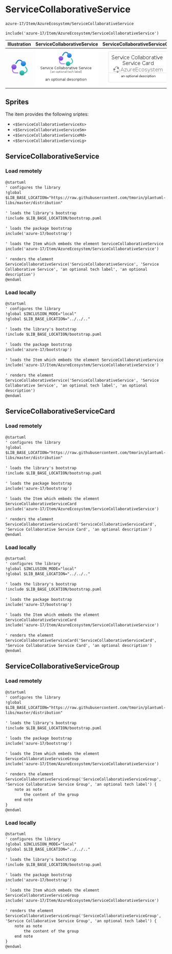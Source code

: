 # ServiceCollaborativeService


```text
azure-17/Item/AzureEcosystem/ServiceCollaborativeService
```

```text
include('azure-17/Item/AzureEcosystem/ServiceCollaborativeService')
```



| Illustration | ServiceCollaborativeService | ServiceCollaborativeServiceCard | ServiceCollaborativeServiceGroup |
| :---: | :---: | :---: | :---: |
| ![illustration for Illustration](../../../azure-17/Item/AzureEcosystem/ServiceCollaborativeService.png) | ![illustration for ServiceCollaborativeService](../../../azure-17/Item/AzureEcosystem/ServiceCollaborativeService.Local.png) | ![illustration for ServiceCollaborativeServiceCard](../../../azure-17/Item/AzureEcosystem/ServiceCollaborativeServiceCard.Local.png) | ![illustration for ServiceCollaborativeServiceGroup](../../../azure-17/Item/AzureEcosystem/ServiceCollaborativeServiceGroup.Local.png) |



## Sprites
The item provides the following sriptes:

- `<$ServiceCollaborativeServiceXs>`
- `<$ServiceCollaborativeServiceSm>`
- `<$ServiceCollaborativeServiceMd>`
- `<$ServiceCollaborativeServiceLg>`





## ServiceCollaborativeService

### Load remotely
```plantuml
@startuml
' configures the library
!global $LIB_BASE_LOCATION="https://raw.githubusercontent.com/tmorin/plantuml-libs/master/distribution"

' loads the library's bootstrap
!include $LIB_BASE_LOCATION/bootstrap.puml

' loads the package bootstrap
include('azure-17/bootstrap')

' loads the Item which embeds the element ServiceCollaborativeService
include('azure-17/Item/AzureEcosystem/ServiceCollaborativeService')

' renders the element
ServiceCollaborativeService('ServiceCollaborativeService', 'Service Collaborative Service', 'an optional tech label', 'an optional description')
@enduml
```

### Load locally
```plantuml
@startuml
' configures the library
!global $INCLUSION_MODE="local"
!global $LIB_BASE_LOCATION="../../.."

' loads the library's bootstrap
!include $LIB_BASE_LOCATION/bootstrap.puml

' loads the package bootstrap
include('azure-17/bootstrap')

' loads the Item which embeds the element ServiceCollaborativeService
include('azure-17/Item/AzureEcosystem/ServiceCollaborativeService')

' renders the element
ServiceCollaborativeService('ServiceCollaborativeService', 'Service Collaborative Service', 'an optional tech label', 'an optional description')
@enduml
```

## ServiceCollaborativeServiceCard

### Load remotely
```plantuml
@startuml
' configures the library
!global $LIB_BASE_LOCATION="https://raw.githubusercontent.com/tmorin/plantuml-libs/master/distribution"

' loads the library's bootstrap
!include $LIB_BASE_LOCATION/bootstrap.puml

' loads the package bootstrap
include('azure-17/bootstrap')

' loads the Item which embeds the element ServiceCollaborativeServiceCard
include('azure-17/Item/AzureEcosystem/ServiceCollaborativeService')

' renders the element
ServiceCollaborativeServiceCard('ServiceCollaborativeServiceCard', 'Service Collaborative Service Card', 'an optional description')
@enduml
```

### Load locally
```plantuml
@startuml
' configures the library
!global $INCLUSION_MODE="local"
!global $LIB_BASE_LOCATION="../../.."

' loads the library's bootstrap
!include $LIB_BASE_LOCATION/bootstrap.puml

' loads the package bootstrap
include('azure-17/bootstrap')

' loads the Item which embeds the element ServiceCollaborativeServiceCard
include('azure-17/Item/AzureEcosystem/ServiceCollaborativeService')

' renders the element
ServiceCollaborativeServiceCard('ServiceCollaborativeServiceCard', 'Service Collaborative Service Card', 'an optional description')
@enduml
```

## ServiceCollaborativeServiceGroup

### Load remotely
```plantuml
@startuml
' configures the library
!global $LIB_BASE_LOCATION="https://raw.githubusercontent.com/tmorin/plantuml-libs/master/distribution"

' loads the library's bootstrap
!include $LIB_BASE_LOCATION/bootstrap.puml

' loads the package bootstrap
include('azure-17/bootstrap')

' loads the Item which embeds the element ServiceCollaborativeServiceGroup
include('azure-17/Item/AzureEcosystem/ServiceCollaborativeService')

' renders the element
ServiceCollaborativeServiceGroup('ServiceCollaborativeServiceGroup', 'Service Collaborative Service Group', 'an optional tech label') {
    note as note
        the content of the group
    end note
}
@enduml
```

### Load locally
```plantuml
@startuml
' configures the library
!global $INCLUSION_MODE="local"
!global $LIB_BASE_LOCATION="../../.."

' loads the library's bootstrap
!include $LIB_BASE_LOCATION/bootstrap.puml

' loads the package bootstrap
include('azure-17/bootstrap')

' loads the Item which embeds the element ServiceCollaborativeServiceGroup
include('azure-17/Item/AzureEcosystem/ServiceCollaborativeService')

' renders the element
ServiceCollaborativeServiceGroup('ServiceCollaborativeServiceGroup', 'Service Collaborative Service Group', 'an optional tech label') {
    note as note
        the content of the group
    end note
}
@enduml
```

